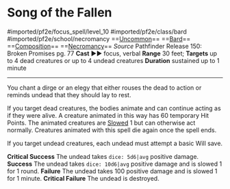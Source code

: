 # Song of the Fallen
#imported/pf2e/focus_spell/level_10 #imported/pf2e/class/bard #imported/pf2e/school/necromancy 
==[Uncommon](uncommon.md)== ==[Bard](rules/traits/bard.md)== ==[Composition](composition.md)== ==[Necromancy](necromancy.md)==
*Source* Pathfinder Release 150: Broken Promises pg. 77
**Cast** ►► focus, verbal
**Range** 30 feet; **Targets** up to 4 dead creatures or up to 4 undead creatures
**Duration** sustained up to 1 minute

---
You chant a dirge or an elegy that either rouses the dead to action or reminds undead that they should lay to rest.

If you target dead creatures, the bodies animate and can continue acting as if they were alive. A creature animated in this way has 60 temporary Hit Points. The animated creatures are [Slowed](../../../Conditions/Slowed.md) 1 but can otherwise act normally. Creatures animated with this spell die again once the spell ends.

If you target undead creatures, each undead must attempt a basic Will save.

**Critical Success** The undead takes `dice: 5d6|avg` positive damage.
**Success** The undead takes `dice: 10d6|avg` positive damage and is slowed 1 for 1 round.
**Failure** The undead takes 100 positive damage and is slowed 1 for 1 minute.
**Critical Failure** The undead is destroyed.